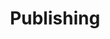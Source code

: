 ---
layout: tag-list
type: tag
title: Publishing
slug: publishing
category: tech
order: 2
sidebar: true
description: >
    web publishing
---